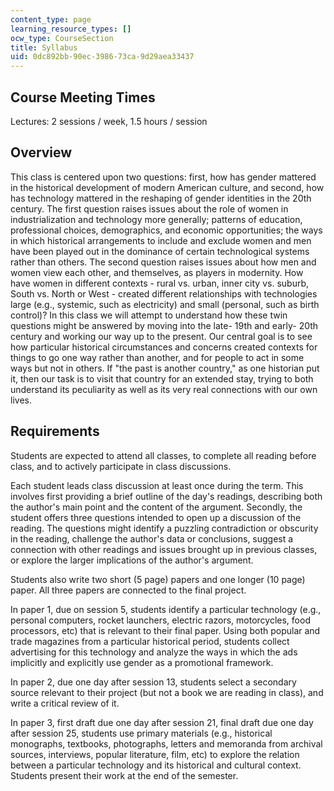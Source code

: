 ```yaml
---
content_type: page
learning_resource_types: []
ocw_type: CourseSection
title: Syllabus
uid: 0dc892bb-90ec-3986-73ca-9d29aea33437
---
```


Course Meeting Times
--------------------

Lectures: 2 sessions / week, 1.5 hours / session

Overview
--------

This class is centered upon two questions: first, how has gender mattered in the historical development of modern American culture, and second, how has technology mattered in the reshaping of gender identities in the 20th century. The first question raises issues about the role of women in industrialization and technology more generally; patterns of education, professional choices, demographics, and economic opportunities; the ways in which historical arrangements to include and exclude women and men have been played out in the dominance of certain technological systems rather than others. The second question raises issues about how men and women view each other, and themselves, as players in modernity. How have women in different contexts - rural vs. urban, inner city vs. suburb, South vs. North or West - created different relationships with technologies large (e.g., systemic, such as electricity) and small (personal, such as birth control)? In this class we will attempt to understand how these twin questions might be answered by moving into the late- 19th and early- 20th century and working our way up to the present. Our central goal is to see how particular historical circumstances and concerns created contexts for things to go one way rather than another, and for people to act in some ways but not in others. If "the past is another country," as one historian put it, then our task is to visit that country for an extended stay, trying to both understand its peculiarity as well as its very real connections with our own lives.

Requirements
------------

Students are expected to attend all classes, to complete all reading before class, and to actively participate in class discussions.

Each student leads class discussion at least once during the term. This involves first providing a brief outline of the day's readings, describing both the author's main point and the content of the argument. Secondly, the student offers three questions intended to open up a discussion of the reading. The questions might identify a puzzling contradiction or obscurity in the reading, challenge the author's data or conclusions, suggest a connection with other readings and issues brought up in previous classes, or explore the larger implications of the author's argument.

Students also write two short (5 page) papers and one longer (10 page) paper. All three papers are connected to the final project.

In paper 1, due on session 5, students identify a particular technology (e.g., personal computers, rocket launchers, electric razors, motorcycles, food processors, etc) that is relevant to their final paper. Using both popular and trade magazines from a particular historical period, students collect advertising for this technology and analyze the ways in which the ads implicitly and explicitly use gender as a promotional framework.

In paper 2, due one day after session 13, students select a secondary source relevant to their project (but not a book we are reading in class), and write a critical review of it.

In paper 3, first draft due one day after session 21, final draft due one day after session 25, students use primary materials (e.g., historical monographs, textbooks, photographs, letters and memoranda from archival sources, interviews, popular literature, film, etc) to explore the relation between a particular technology and its historical and cultural context. Students present their work at the end of the semester.